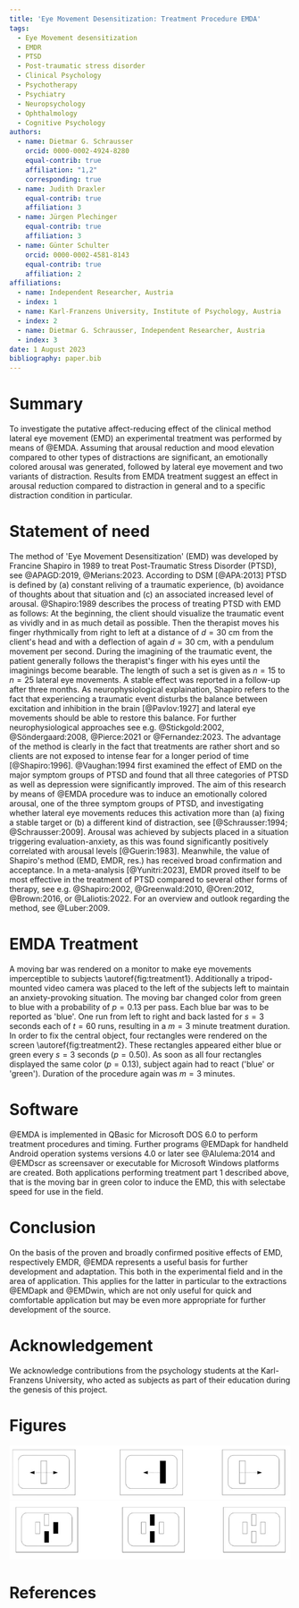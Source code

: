 ```yaml
---
title: 'Eye Movement Desensitization: Treatment Procedure EMDA'
tags:
  - Eye Movement desensitization
  - EMDR
  - PTSD
  - Post-traumatic stress disorder
  - Clinical Psychology
  - Psychotherapy
  - Psychiatry
  - Neuropsychology
  - Ophthalmology
  - Cognitive Psychology
authors:
  - name: Dietmar G. Schrausser
    orcid: 0000-0002-4924-8280
    equal-contrib: true
    affiliation: "1,2"
    corresponding: true
  - name: Judith Draxler
    equal-contrib: true
    affiliation: 3
  - name: Jürgen Plechinger
    equal-contrib: true
    affiliation: 3
  - name: Günter Schulter
    orcid: 0000-0002-4581-8143
    equal-contrib: true
    affiliation: 2
affiliations:
  - name: Independent Researcher, Austria
  - index: 1
  - name: Karl-Franzens University, Institute of Psychology, Austria
  - index: 2
  - name: Dietmar G. Schrausser, Independent Researcher, Austria
  - index: 3
date: 1 August 2023
bibliography: paper.bib
---
```

# Summary
To investigate the putative affect-reducing effect of the clinical method lateral eye movement (EMD) an experimental treatment was performed by means of @EMDA. Assuming that arousal reduction and mood elevation compared to other types of distractions are significant, an emotionally colored arousal was generated, followed by lateral eye movement and two variants of distraction. Results from EMDA treatment suggest an effect in arousal reduction compared to distraction in general and to a specific distraction condition in particular. 
# Statement of need
The method of 'Eye Movement Desensitization' (EMD) was developed by Francine Shapiro in 1989 to treat Post-Traumatic Stress Disorder (PTSD), see @APAGD:2019, @Merians:2023. According to DSM [@APA:2013] PTSD is defined by (a) constant reliving of a traumatic experience, (b) avoidance of thoughts about that situation and (c) an associated increased level of arousal.
@Shapiro:1989 describes the process of treating PTSD with EMD as follows: At the beginning, the client should visualize the traumatic event as vividly and in as much detail as possible. Then the therapist moves his finger rhythmically from right to left at a distance of $d=30$ cm from the client's head and with a deflection of again $d=30$ cm, with a pendulum movement per second. During the imagining of the traumatic event, the patient generally follows the therapist's finger with his eyes until the imaginings become bearable. The length of such a set is given as $n=15$ to $n=25$ lateral eye movements. A stable effect was reported in a follow-up after three months.
As neurophysiological explaination, Shapiro refers to the fact that experiencing a traumatic event disturbs the balance between excitation and inhibition in the brain [@Pavlov:1927] and lateral eye movements should be able to restore this balance. For further neurophysiological approaches see e.g. @Stickgold:2002,  @Söndergaard:2008, @Pierce:2021 or @Fernandez:2023.
The advantage of the method is clearly in the fact that treatments are rather short and so clients are not exposed to intense fear for a longer period of time [@Shapiro:1996]. @Vaughan:1994 first examined the effect of EMD on the major symptom groups of PTSD and found that all three categories of PTSD as well as depression were significantly improved.
The aim of this research by means of @EMDA procedure was to induce an emotionally colored arousal, one of the three symptom groups of PTSD, and investigating whether lateral eye movements reduces this activation more than (a) fixing a stable target or (b) a different kind of distraction, see [@Schrausser:1994; @Schrausser:2009]. Arousal was achieved by subjects placed in a situation triggering evaluation-anxiety, as this was found significantly positively correlated with arousal levels [@Guerin:1983]. 
Meanwhile, the value of Shapiro's method (EMD, EMDR, res.) has received broad confirmation and acceptance. In a meta-analysis [@Yunitri:2023], EMDR proved itself to be most effective in the treatment of PTSD compared to several other forms of therapy, see e.g. @Shapiro:2002, @Greenwald:2010, @Oren:2012, @Brown:2016, or @Laliotis:2022. For an overview and outlook regarding the method, see @Luber:2009.
# EMDA Treatment
A moving bar was rendered on a monitor to make eye movements imperceptible to subjects \autoref{fig:treatment1}. Additionally a tripod-mounted video camera was placed to the left of the subjects left to maintain an anxiety-provoking situation. The moving bar changed color from green to blue with a probability of $p=0.13$ per pass. Each blue bar was to be reported as 'blue'. One run from left to right and back lasted for $s=3$ seconds each of $t=60$ runs, resulting in a $m=3$ minute treatment duration.
In order to fix the central object, four rectangles were rendered on the screen \autoref{fig:treatment2}. These rectangles appeared either blue or green every $s=3$ seconds ($p=0.50%$). As soon as all four rectangles displayed the same color ($p=0.13$), subject again had to react ('blue' or 'green'). Duration of the procedure again was $m=3$ minutes. 
# Software
@EMDA is implemented in QBasic for Microsoft DOS 6.0 to perform treatment procedures and timing. Further programs @EMDapk for handheld Android operation systems versions 4.0 or later see @Alulema:2014 and @EMDscr as screensaver or executable for Microsoft Windows platforms are created. Both applications performing treatment part 1 described above, that is the moving bar in green color to induce the EMD, this with selectabe speed for use in the field.
# Conclusion
On the basis of the proven and broadly confirmed positive effects of EMD, respectively EMDR,  @EMDA represents a useful basis for further development and adaptation. This both in the experimental field and in the area of ​​application. This applies for the latter in particular to the extractions @EMDapk and @EMDwin, which are not only useful for quick and comfortable application but may be even more appropriate for further development of the source.
# Acknowledgement
We acknowledge contributions from the psychology students at the Karl-Franzens University, who acted as subjects as part of their education during the genesis of this project.
# Figures
![figure.\label{fig:treatment1}](figure1.jpg)
![figure.\label{fig:treatment2}](figure2.jpg)
# References
